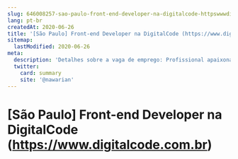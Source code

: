 ```yaml
---
slug: 646008257-sao-paulo-front-end-developer-na-digitalcode-httpswwwdigitalcodecombr
lang: pt-br
createdAt: 2020-06-26
title: '[São Paulo] Front-end Developer na DigitalCode (https://www.digitalcode.com.br) - Vaga de Emprego'
sitemap:
  lastModified: 2020-06-26
meta:
  description: 'Detalhes sobre a vaga de emprego: Profissional apaixonado pelo novo, capaz de usar a criativade e a tecnologia para inserir novos pontos de vista e redefinir uso de tecnologias e práticas. Essa pessoa tem quer ter perspicácia nos negócios e capacidade de traduzir idéias humanas em soluções comerciais. Habilidades de inspiração e motivação; promove ativamente um ambiente de inclusão e diversidade de pensamento. Adaptável, enérgico, positivo e motivado ao enfrentar problemas desafiadores.'
  twitter:
    card: summary
    site: '@nawarian'
---
```


# [São Paulo] Front-end Developer na DigitalCode (https://www.digitalcode.com.br)

<!-- 
==================================================
## Nossa empresa
ACREDITAMOS
NA EVOLUÇÃO_
Na constante adaptação. Na capacidade de mudar a realidade. Ser mais do que 1. Ser muitos. Ser plural para se adaptar. Ser código para decodificar. Ser linguagem para se expressar.

## Descrição da vaga

Profissional apaixonado pelo novo, capaz de usar a criativade e a tecnologia para inserir novos pontos de vista e redefinir uso de tecnologias e práticas. Essa pessoa tem quer ter perspicácia nos negócios e capacidade de traduzir idéias humanas em soluções comerciais. Habilidades de inspiração e motivação; promove ativamente um ambiente de inclusão e diversidade de pensamento. Adaptável, enérgico, positivo e motivado ao enfrentar problemas desafiadores.

## Local

Escritório, São Paulo, São Paulo, Cidade Monções (berrini)

## Requisitos

**Obrigatórios:**
- 3 anos de experiência com Front

**Desejáveis:**
_ amplo domínio no front-end, muito fluente em HTML, CSS e frameworks Javascript para criação de SPA’s (Single Page Applications), como ReactJS por exemplo; 

**Diferenciais:**
_ desenvolvimento back-end, como Java, C# e NodeJS, por exemplo. Não é necessário ser um exímio desenvolvedor dessas linguagens, mas capaz de criar alguns serviços e corrigir alguns bugs nesta parte;
_ criação e manipulação de banco de dados;

## Contratação

PJ a combinar

## Como se candidatar

Por favor envie um email para gustavo.bassan@digitalcode.com.br com seu CV anexado - enviar no assunto: Vaga Front-end

## Tempo médio de feedbacks

Costumamos enviar feedbacks em até 3 dias após cada processo.
E-mail para contato em caso de não haver resposta: gustavo.bassan@digitalcode.com.br

#### Alocação
- Alocado

#### Regime
- Freela
- PJ

#### Nível
- Sênior




Fonte: https://github.com/frontendbr/vagas/issues/3252